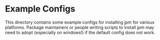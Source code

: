 # Example Configs

This directory contains some example configs for installing jpm for
various platforms. Package maintainers or people writing scripts to install jpm
may need to adopt (especially on windows!) if the default config does not work.

